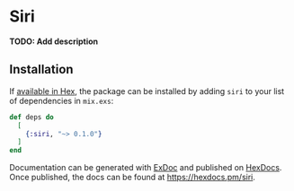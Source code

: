 # Siri

**TODO: Add description**

## Installation

If [available in Hex](https://hex.pm/docs/publish), the package can be installed
by adding `siri` to your list of dependencies in `mix.exs`:

```elixir
def deps do
  [
    {:siri, "~> 0.1.0"}
  ]
end
```

Documentation can be generated with [ExDoc](https://github.com/elixir-lang/ex_doc)
and published on [HexDocs](https://hexdocs.pm). Once published, the docs can
be found at <https://hexdocs.pm/siri>.


